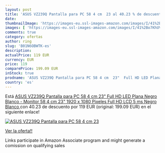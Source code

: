 ```yaml
---
layout: post
title: 'ASUS VZ239Q Pantalla para PC 58 4 cm  23 al 40.23 % de descuento'
date: 
thumbnailImage: 'https://images-eu.ssl-images-amazon.com/images/I/41%2Bo7KhUViL._SL200_.jpg'
images: [ 'https://images-eu.ssl-images-amazon.com/images/I/41%2Bo7KhUViL._SL200_.jpg' ]
comments: true
category: ofertas
author: ring
slug: 'B01N6OBWTK-es'
description:
actualPrice: 119 EUR
currency: EUR
price: 119
comparePrice: 199.09 EUR
inStock: true
prodname: 'ASUS VZ239Q Pantalla para PC 58 4 cm  23"  Full HD LED Plana Negro  Blanco - Monitor  58 4 cm  23"   1920 x 1080 Pixeles  Full HD  LCD  5 ms  Negro  Blanco '
country: 'es'
---
```


Está [ASUS VZ239Q Pantalla para PC 58 4 cm  23"  Full HD LED Plana Negro  Blanco - Monitor  58 4 cm  23"   1920 x 1080 Pixeles  Full HD  LCD  5 ms  Negro  Blanco ](https://www.amazon.es/dp/B01N6OBWTK/?tag=tolees-21) con 40.23 de descuento por 119 EUR (original: 199.09 EUR) en el siguiente enlace!

[![ASUS VZ239Q Pantalla para PC 58 4 cm  23](https://images-eu.ssl-images-amazon.com/images/I/41%2Bo7KhUViL._SL200_.jpg)](https://www.amazon.es/dp/B01N6OBWTK/?tag=tolees-21)

[Ver la oferta!!](https://www.amazon.es/dp/B01N6OBWTK/?tag=tolees-21)

Links participate in Amazon Associate program and might generate a comission on qualifying sales


